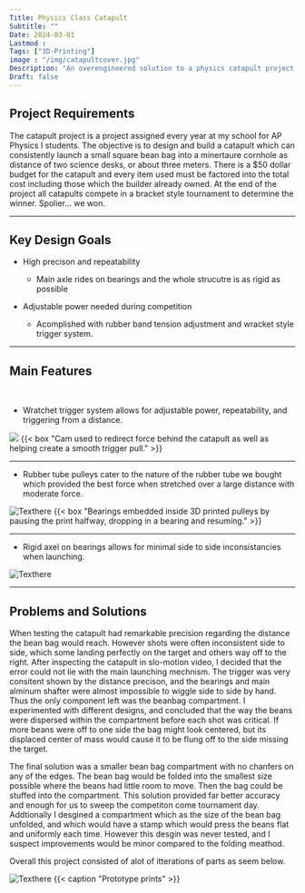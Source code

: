 ```yaml
---
Title: Physics Class Catapult
Subtitle: ""
Date: 2024-03-01
Lastmod : 
Tags: ["3D-Printing"]
image : "/img/catapultcover.jpg"
Description: "An overengineered solution to a physics catapult project."
Draft: false
---
```


## Project Requirements

The catapult project is a project assigned every year at my school for AP Physics I students. The objective is to design and build a catapult which can consistently launch a small square bean bag into a minertaure cornhole as distance of two science desks, or about three meters. There is a $50 dollar budget for the catapult and every item used must be factored into the total cost including those which the builder already owned. At the end of the project all catapults compete in a bracket style tournament to determine the winner. Spolier... we won. 

---

## Key Design Goals
* High precison and repeatability 
    * Main axle rides on bearings and the whole strucutre is as rigid as possible

* Adjustable power needed during competition
    * Acomplished with rubber band tension adjustment and wracket style trigger system.

---

## Main Features
<br>

* Wratchet trigger system allows for adjustable power, repeatability, and triggering from a distance.

 ![](/img/trigger.jpg "")
{{< box "Cam used to redirect force behind the catapult as well as helping create a smooth trigger pull." >}}

---

* Rubber tube pulleys cater to the nature of the rubber tube we bought which provided the best force when stretched over a large distance with moderate force. 

 ![Texthere](/img/pulleys.jpg "")
 {{< box "Bearings embedded inside 3D printed pulleys by pausing the print halfway, dropping in a bearing and resuming." >}}

 ---

 * Rigid axel on bearings allows for minimal side to side inconsistancies when launching.

  ![Texthere](/img/bearing.jpg "")

---

## Problems and Solutions

When testing the catapult had remarkable precision regarding the distance the bean bag would reach. However shots were often inconsistent side to side, which some landing perfectly on the target and others way off to the right. After inspecting the catapult in slo-motion video, I decided that the error could not lie with the main launching mechnism. The trigger was very consitent shown by the distance precison, and the bearings and main alminum shafter were almost impossible to wiggle side to side by hand. Thus the only component left was the beanbag compartment. I experimented with different designs, and concluded that the way the beans were dispersed within the compartment before each shot was critical. If more beans were off to one side the bag might look centered, but its displaced center of mass would cause it to be flung off to the side missing the target. 

The final solution was a smaller bean bag compartment with no chanfers on any of the edges. The bean bag would be folded into the smallest size possible where the beans had little room to move. Then the bag could be stuffed into the compartment. This solution provided far better accuracy and enough for us to sweep the competiton come tournament day. Addtionally I desgined a compartment which as the size of the bean bag unfolded, and which would have a stamp which would press the beans flat and uniformly each time. However this desgin was never tested, and I suspect improvements would be minor compared to the folding meathod.

Overall this project consisted of alot of itterations of parts as seem below.

 ![Texthere](/img/parts.jpg "")
{{< caption "Prototype prints" >}}
